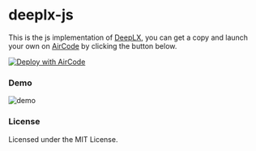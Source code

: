 # deeplx-js

This is the js implementation of [DeepLX](https://github.com/OwO-Network/DeepLX), you can get a copy and launch your own on [AirCode](https://aircode.io) by clicking the button below.

[![Deploy with AirCode](https://aircode.io/aircode-deploy-button.svg)](https://aircode.io/dashboard?owner=ifyour&repo=deeplx-js&branch=main&appname=deeplx)

### Demo

![demo](https://images.mingming.dev/file/748b44724c234f28b18e5.png)

### License

Licensed under the MIT License.
